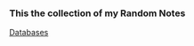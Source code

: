 ### This the collection of my Random Notes 

[Databases](https://github.com/satyum/Database/blob/main/Notes.md)
